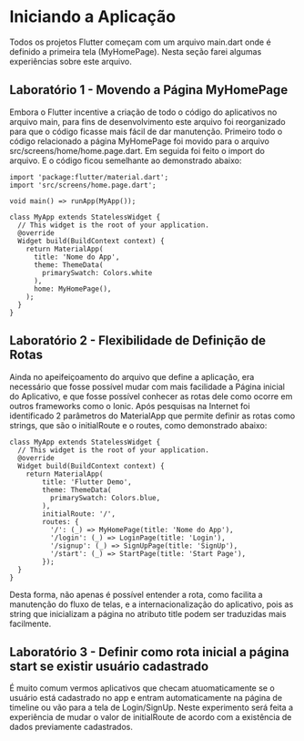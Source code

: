 # Iniciando a Aplicação
Todos os projetos Flutter começam com um arquivo main.dart onde é definido a primeira tela (MyHomePage). Nesta seção farei algumas experiências sobre este arquivo.

## Laboratório 1 - Movendo a Página MyHomePage

Embora o Flutter incentive a criação de todo o código do aplicativos no arquivo main, para fins de desenvolvimento este arquivo foi reorganizado para que o código ficasse mais fácil de dar manutenção. Primeiro todo o código relacionado a página MyHomePage foi movido para o arquivo src/screens/home/home.page.dart. Em seguida foi feito o import do arquivo. E o código ficou semelhante ao demonstrado abaixo:

```
import 'package:flutter/material.dart';
import 'src/screens/home.page.dart';

void main() => runApp(MyApp());

class MyApp extends StatelessWidget {
  // This widget is the root of your application.
  @override
  Widget build(BuildContext context) {
    return MaterialApp(
      title: 'Nome do App',
      theme: ThemeData(
        primarySwatch: Colors.white
      ),
      home: MyHomePage(),
    );
  }
}

```

## Laboratório 2 - Flexibilidade de Definição de Rotas
Ainda no apeifeiçoamento do arquivo que define a aplicação, era necessário que fosse possível mudar com mais facilidade a Página inicial do Aplicativo, e que fosse possível conhecer as rotas dele como ocorre em outros frameworks como o Ionic. Após pesquisas na Internet foi identificado 2 parâmetros do MaterialApp que permite definir as rotas como strings, que são o initialRoute e o routes, como demonstrado abaixo:

```
class MyApp extends StatelessWidget {
  // This widget is the root of your application.
  @override
  Widget build(BuildContext context) {
    return MaterialApp(
        title: 'Flutter Demo',
        theme: ThemeData(
          primarySwatch: Colors.blue,
        ),
        initialRoute: '/',
        routes: {
          '/': (_) => MyHomePage(title: 'Nome do App'),
          '/login': (_) => LoginPage(title: 'Login'),
          '/signup': (_) => SignUpPage(title: 'SignUp'),
          '/start': (_) => StartPage(title: 'Start Page'),
        });
  }
}
```
Desta forma, não apenas é possível entender a rota, como facilita a manutenção do fluxo de telas, e a internacionalização do aplicativo, pois as string que inicializam a página no atributo title podem ser traduzidas mais facilmente.

## Laboratório 3 - Definir como rota inicial a página start se existir usuário cadastrado
É muito comum vermos aplicativos que checam atuomaticamente se o usuário está cadastrado no app e entram automaticamente na página de timeline ou vão para a tela de Login/SignUp. Neste experimento será feita a experiência de mudar o valor de initialRoute de acordo com a existência de dados previamente cadastrados.
